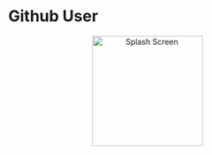 # Github User
<p align="center">
<img src="https://i.ibb.co/MDsbMn7/Screenshot-2024-03-29-at-12-34-23.png" alt="Splash Screen" width="200"/>
</p>
